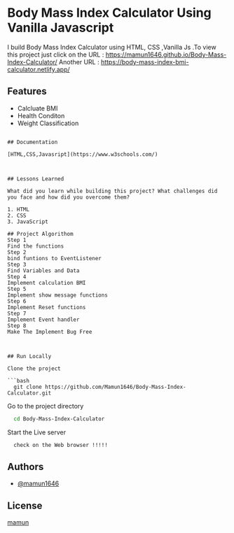
# Body Mass Index Calculator Using Vanilla Javascript
I build Body Mass Index Calculator using HTML, CSS ,Vanilla Js .To view this project just click on the 
URL :  https://mamun1646.github.io/Body-Mass-Index-Calculator/
Another URL : https://body-mass-index-bmi-calculator.netlify.app/



## Features

- Calcluate BMI 
- Health Conditon
- Weight Classification






```
    
## Documentation

[HTML,CSS,Javasript](https://www.w3schools.com/)



## Lessons Learned

What did you learn while building this project? What challenges did you face and how did you overcome them?

1. HTML
2. CSS
3. JavaScript

## Project Algorithom
Step 1
Find the functions
Step 2
bind funtions to EventListener
Step 3
Find Variables and Data 
Step 4
Implement calculation BMI
Step 5
Implement show message functions
Step 6
Implement Reset functions
Step 7
Implement Event handler
Step 8
Make The Implement Bug Free



## Run Locally

Clone the project

```bash
  git clone https://github.com/Mamun1646/Body-Mass-Index-Calculator.git
```

Go to the project directory

```bash
  cd Body-Mass-Index-Calculator
```





Start the Live  server

```bash
  check on the Web browser !!!!!
```
## Authors

- [@mamun1646](https://www.github.com/mamun1646)


## License

[mamun](https://www.github.com/mamun1646)


